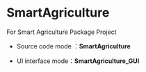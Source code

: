 # SmartAgriculture
For Smart Agriculture Package Project

* Source code mode ：**SmartAgriculture**

* UI interface mode：**SmartAgriculture_GUI**
